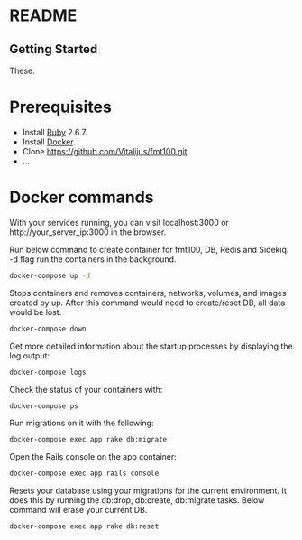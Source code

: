 # README


## Getting Started

These.

# Prerequisites

- Install [Ruby](https://www.ruby-lang.org/en/downloads/) 2.6.7.
- Install [Docker](https://www.docker.com/).
- Clone https://github.com/Vitalijus/fmt100.git
- ...

# Docker commands

With your services running, you can visit localhost:3000 or http://your_server_ip:3000 in the browser.

Run below command to create container for fmt100, DB, Redis and Sidekiq. -d flag run the containers in the background.

```sh
docker-compose up -d
```

Stops containers and removes containers, networks, volumes, and images created by up. After this command would need to create/reset DB, all data would be lost.

```sh
docker-compose down
```

Get more detailed information about the startup processes by displaying the log output:

```sh
docker-compose logs
```

Check the status of your containers with:

```sh
docker-compose ps
```

Run migrations on it with the following:

```sh
docker-compose exec app rake db:migrate
```

Open the Rails console on the app container:

```sh
docker-compose exec app rails console
```

Resets your database using your migrations for the current environment. It does this by running the db:drop, db:create, db:migrate tasks. Below command will erase your current DB.

```sh
docker-compose exec app rake db:reset
```
